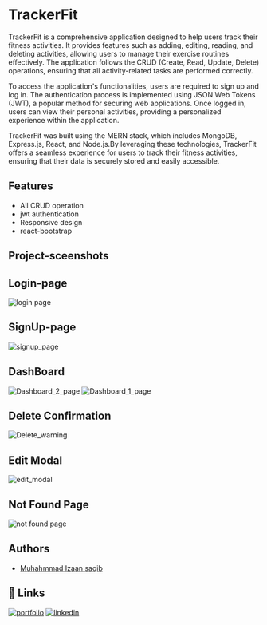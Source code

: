 
# TrackerFit

TrackerFit is a comprehensive application designed to help users track their fitness activities. It provides features such as adding, editing, reading, and deleting activities, allowing users to manage their exercise routines effectively. The application follows the CRUD (Create, Read, Update, Delete) operations, ensuring that all activity-related tasks are performed correctly.

To access the application's functionalities, users are required to sign up and log in. The authentication process is implemented using JSON Web Tokens (JWT), a popular method for securing web applications. Once logged in, users can view their personal activities, providing a personalized experience within the application.

TrackerFit was built using the MERN stack, which includes MongoDB, Express.js, React, and Node.js.By leveraging these technologies, TrackerFit offers a seamless experience for users to track their fitness activities, ensuring that their data is securely stored and easily accessible.


## Features

- All CRUD operation 
- jwt authentication
- Responsive design
- react-bootstrap

## Project-sceenshots

## Login-page
![login page](https://github.com/IzaanArain/bootcamp-mern-activity-frontend/assets/102476680/3288282c-5370-48b0-a20f-d03f86d8e05a)

## SignUp-page
![signup_page](https://github.com/IzaanArain/bootcamp-mern-activity-frontend/assets/102476680/351dbd1a-8735-4b9e-9a6b-6b41d7470812)

## DashBoard
![Dashboard_2_page](https://github.com/IzaanArain/bootcamp-mern-activity-frontend/assets/102476680/58d54b85-1df4-4428-b0e3-359472be8792)
![Dashboard_1_page](https://github.com/IzaanArain/bootcamp-mern-activity-frontend/assets/102476680/b41775c4-6f5a-404b-87b9-cbf0aec6302a)

## Delete Confirmation
![Delete_warning](https://github.com/IzaanArain/bootcamp-mern-activity-frontend/assets/102476680/ceff4fda-390a-4bb8-8433-297e468ed025)

## Edit Modal
![edit_modal](https://github.com/IzaanArain/bootcamp-mern-activity-frontend/assets/102476680/fec36851-3d5b-47ea-90b2-0ec0fe447506)

## Not Found Page
![not found page](https://github.com/IzaanArain/bootcamp-mern-activity-frontend/assets/102476680/1e23cbec-e548-4ebe-b767-faac29daedb7)

## Authors

- [Muhahmmad Izaan saqib](https://github.com/IzaanArain)


## 🔗 Links
[![portfolio](https://img.shields.io/badge/my_portfolio-000?style=for-the-badge&logo=ko-fi&logoColor=white)](https://github.com/IzaanArain)
[![linkedin](https://img.shields.io/badge/linkedin-0A66C2?style=for-the-badge&logo=linkedin&logoColor=white)](https://www.linkedin.com/in/izaan-saquib/)



